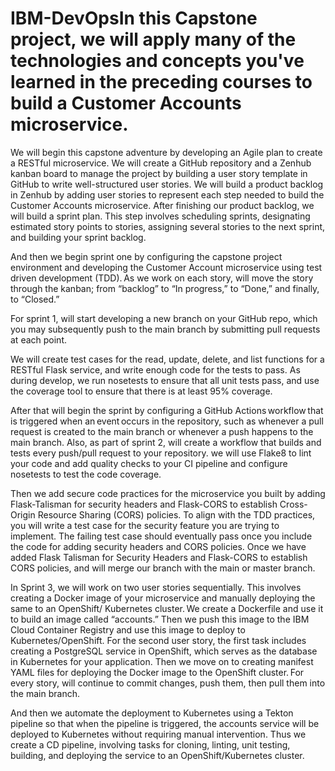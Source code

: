 # IBM-DevOpsIn this Capstone project, we will apply many of the technologies and concepts you've learned in the preceding courses to build a Customer Accounts microservice.

We will begin this capstone adventure by developing an Agile plan to create a RESTful microservice. We will create a GitHub repository and a Zenhub kanban board to manage the project by building a user story template in GitHub to write well-structured user stories. We will build a product backlog in Zenhub by adding user stories to represent each step needed to build the Customer Accounts microservice. After finishing our product backlog, we will build a sprint plan. This step involves scheduling sprints, designating estimated story points to stories, assigning several stories to the next sprint, and building your sprint backlog. 

And then we begin sprint one by configuring the capstone project environment and developing the Customer Account microservice using test driven development (TDD). As we work on each story, will move the story through the kanban; from “backlog” to “In progress,” to “Done,” and finally, to “Closed.” 

For sprint 1, will start developing a new branch on your GitHub repo, which you may subsequently push to the main branch by submitting pull requests at each point.     

We will create test cases for the read, update, delete, and list functions for a RESTful Flask service, and write enough code for the tests to pass. As during develop, we run nosetests to ensure that all unit tests pass, and use the coverage tool to ensure that there is at least 95% coverage.  

After that will begin the sprint by configuring a GitHub Actions workflow that is triggered when an event occurs in the repository, such as whenever a pull request is created to the main branch or whenever a push happens to the main branch. Also, as part of sprint 2, will create a workflow that builds and tests every push/pull request to your repository. we will use Flake8 to lint your code and add quality checks to your CI pipeline and configure nosetests to test the code coverage.   

Then we add secure code practices for the microservice you built by adding Flask-Talisman for security headers and Flask-CORS to establish Cross-Origin Resource Sharing (CORS) policies. To align with the TDD practices, you will write a test case for the security feature you are trying to implement. The failing test case should eventually pass once you include the code for adding security headers and CORS policies. Once we have added Flask Talisman for Security Headers and Flask-CORS to establish CORS policies, and will merge our branch with the main or master branch. 

In Sprint 3, we will work on two user stories sequentially. This involves creating a Docker image of your microservice and manually deploying the same to an OpenShift/ Kubernetes cluster. We create a Dockerfile and use it to build an image called “accounts.” Then we push this image to the IBM Cloud Container Registry and use this image to deploy to Kubernetes/OpenShift. For the second user story, the first task includes creating a PostgreSQL service in OpenShift, which serves as the database in Kubernetes for your application. Then we move on to creating manifest YAML files for deploying the Docker image to the OpenShift cluster. For every story, will continue to commit changes, push them, then pull them into the main branch. 

And then we automate the deployment to Kubernetes using a Tekton pipeline so that when the pipeline is triggered, the accounts service will be deployed to Kubernetes without requiring manual intervention. Thus we create a CD pipeline, involving tasks for cloning, linting, unit testing, building, and deploying the service to an OpenShift/Kubernetes cluster. 
